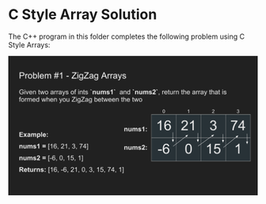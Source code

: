 # C Style Array Solution

The C++ program in this folder completes the following problem using C Style Arrays:
<div align="center">
  <img src="zigzag-problem.png" alt="image of problem" width="1500px" />
</div>